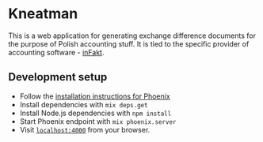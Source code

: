 # Kneatman

This is a web application for generating exchange difference documents for the purpose of Polish accounting stuff. It is tied to the specific provider of accounting software - [inFakt](https://www.infakt.pl/).

## Development setup

  * Follow the [installation instructions for Phoenix](http://www.phoenixframework.org/docs/installation)
  * Install dependencies with `mix deps.get`
  * Install Node.js dependencies with `npm install`
  * Start Phoenix endpoint with `mix phoenix.server`
  * Visit [`localhost:4000`](http://localhost:4000) from your browser.
